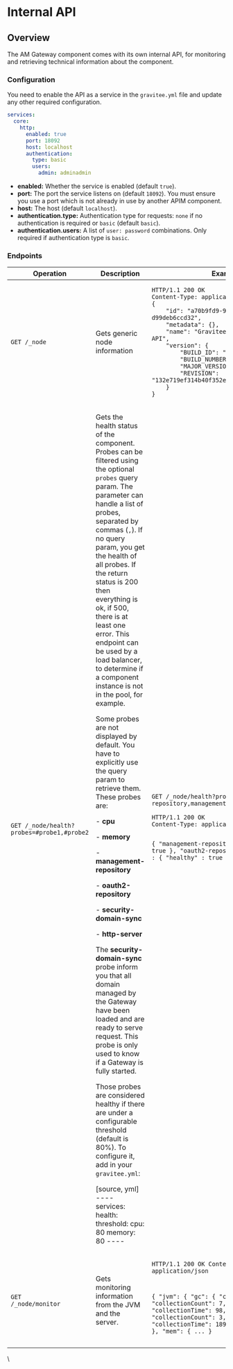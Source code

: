 # Internal API

## Overview

The AM Gateway component comes with its own internal API, for monitoring and retrieving technical information about the component.

### Configuration

You need to enable the API as a service in the `gravitee.yml` file and update any other required configuration.

```yaml
services:
  core:
    http:
      enabled: true
      port: 18092
      host: localhost
      authentication:
        type: basic
        users:
          admin: adminadmin
```

* **enabled:** Whether the service is enabled (default `true`).
* **port:** The port the service listens on (default `18092`). You must ensure you use a port which is not already in use by another APIM component.
* **host:** The host (default `localhost`).
* **authentication.type:** Authentication type for requests: `none` if no authentication is required or `basic` (default `basic`).
* **authentication.users:** A list of `user: password` combinations. Only required if authentication type is `basic`.

### Endpoints

<table><thead><tr><th width="152.33333333333331">Operation</th><th width="227">Description</th><th>Example</th></tr></thead><tbody><tr><td><code>GET /_node</code></td><td>Gets generic node information</td><td><pre><code>HTTP/1.1 200 OK
Content-Type: application/json
{
    "id": "a70b9fd9-9deb-4ccd-8b9f-d99deb6ccd32",
    "metadata": {},
    "name": "Gravitee.io - Management API",
    "version": {
        "BUILD_ID": "309",
        "BUILD_NUMBER": "309",
        "MAJOR_VERSION": "1.20.14",
        "REVISION": "132e719ef314b40f352e6399034d68a9a95e95ef"
    }
}
</code></pre></td></tr><tr><td><code>GET /_node/health?probes=#probe1,#probe2</code></td><td><p>Gets the health status of the component. Probes can be filtered using the optional <code>probes</code> query param. The parameter can handle a list of probes, separated by commas (<code>,</code>). If no query param, you get the health of all probes. If the return status is 200 then everything is ok, if 500, there is at least one error. This endpoint can be used by a load balancer, to determine if a component instance is not in the pool, for example.</p><p>Some probes are not displayed by default. You have to explicitly use the query param to retrieve them. These probes are:</p><p>- <strong>cpu</strong></p><p>- <strong>memory</strong></p><p>- <strong>management-repository</strong></p><p>- <strong>oauth2-repository</strong></p><p>- <strong>security-domain-sync</strong></p><p>- <strong>http-server</strong></p><p>The <strong>security-domain-sync</strong> probe inform you that all domain managed by the Gateway have been loaded and are ready to serve request. This probe is only used to know if a Gateway is fully started.</p><p>Those probes are considered healthy if there are under a configurable threshold (default is 80%). To configure it, add in your <code>gravitee.yml</code>:</p><p>[source, yml] ---- services: health: threshold: cpu: 80 memory: 80 ----</p></td><td><p><code>GET /_node/health?probes=oauth2-repository,management-repository</code></p><pre><code>HTTP/1.1 200 OK
Content-Type: application/json

{
  "management-repository" : {
    "healthy" : true
  },
  "oauth2-repository" : {
    "healthy" : true
  }
}
</code></pre></td></tr><tr><td><code>GET /_node/monitor</code></td><td>Gets monitoring information from the JVM and the server.</td><td><pre><code>HTTP/1.1 200 OK
Content-Type: application/json

{
    "jvm": {
        "gc": {
            "collectors": [
                {
                    "collectionCount": 7,
                    "collectionTime": 98,
                    "name": "young"
                },
                {
                    "collectionCount": 3,
                    "collectionTime": 189,
                    "name": "old"
                }
            ]
        },
        "mem": {
    ...
}
</code></pre></td></tr></tbody></table>

\
